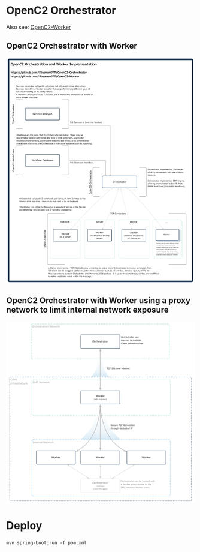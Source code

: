 # OpenC2 Orchestrator

Also see: [OpenC2-Worker](https://github.com/StephenOTT/OpenC2-Worker)

## OpenC2 Orchestrator with Worker
![design](./docs/design/openc2-design.png)

## OpenC2 Orchestrator with Worker using a proxy network to limit internal network exposure
![design](./docs/design/openc2-design-proxy.png)

# Deploy

`mvn spring-boot:run -f pom.xml`